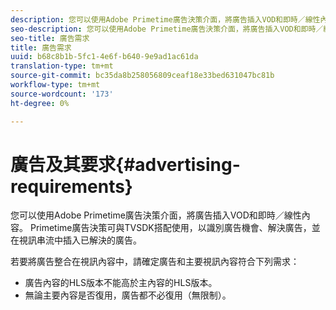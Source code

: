 ```yaml
---
description: 您可以使用Adobe Primetime廣告決策介面，將廣告插入VOD和即時／線性內容。 Primetime廣告決策可與TVSDK搭配使用，以識別廣告機會、解決廣告，並在視訊串流中插入已解決的廣告。
seo-description: 您可以使用Adobe Primetime廣告決策介面，將廣告插入VOD和即時／線性內容。 Primetime廣告決策可與TVSDK搭配使用，以識別廣告機會、解決廣告，並在視訊串流中插入已解決的廣告。
seo-title: 廣告需求
title: 廣告需求
uuid: b68c8b1b-5fc1-4e6f-b640-9e9ad1ac61da
translation-type: tm+mt
source-git-commit: bc35da8b258056809ceaf18e33bed631047bc81b
workflow-type: tm+mt
source-wordcount: '173'
ht-degree: 0%

---
```



# 廣告及其要求{#advertising-requirements}

您可以使用Adobe Primetime廣告決策介面，將廣告插入VOD和即時／線性內容。 Primetime廣告決策可與TVSDK搭配使用，以識別廣告機會、解決廣告，並在視訊串流中插入已解決的廣告。

<!--<a id="section_282A8000A8BF4860A24F0D3F1A19BC9E"></a>-->

若要將廣告整合在視訊內容中，請確定廣告和主要視訊內容符合下列需求：

* 廣告內容的HLS版本不能高於主內容的HLS版本。
* 無論主要內容是否復用，廣告都不必復用（無限制）。